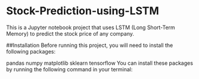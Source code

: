 # Stock-Prediction-using-LSTM
This is a Jupyter notebook project that uses LSTM (Long Short-Term Memory) to predict the stock price of any company.

##Installation
Before running this project, you will need to install the following packages:

pandas
numpy
matplotlib
sklearn
tensorflow
You can install these packages by running the following command in your terminal:
